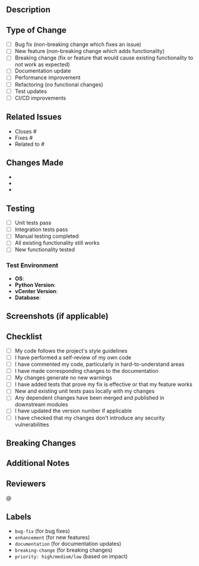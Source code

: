 ## Description
<!-- Provide a clear and concise description of the changes made in this pull request. -->

## Type of Change
<!-- Please delete options that are not relevant. -->
- [ ] Bug fix (non-breaking change which fixes an issue)
- [ ] New feature (non-breaking change which adds functionality)
- [ ] Breaking change (fix or feature that would cause existing functionality to not work as expected)
- [ ] Documentation update
- [ ] Performance improvement
- [ ] Refactoring (no functional changes)
- [ ] Test updates
- [ ] CI/CD improvements

## Related Issues
<!-- Link to any related issues using the format: Closes #123, Fixes #456, etc. -->
- Closes # 
- Fixes # 
- Related to # 

## Changes Made
<!-- Provide a detailed list of changes made: -->
- 
- 
- 

## Testing
<!-- Describe the tests you ran to verify your changes: -->
- [ ] Unit tests pass
- [ ] Integration tests pass
- [ ] Manual testing completed
- [ ] All existing functionality still works
- [ ] New functionality tested

### Test Environment
<!-- Describe your test environment: -->
- **OS**: 
- **Python Version**: 
- **vCenter Version**: 
- **Database**: 

## Screenshots (if applicable)
<!-- Add screenshots to help explain your changes if they affect the UI: -->

## Checklist
<!-- Please ensure you have completed the following: -->
- [ ] My code follows the project's style guidelines
- [ ] I have performed a self-review of my own code
- [ ] I have commented my code, particularly in hard-to-understand areas
- [ ] I have made corresponding changes to the documentation
- [ ] My changes generate no new warnings
- [ ] I have added tests that prove my fix is effective or that my feature works
- [ ] New and existing unit tests pass locally with my changes
- [ ] Any dependent changes have been merged and published in downstream modules
- [ ] I have updated the version number if applicable
- [ ] I have checked that my changes don't introduce any security vulnerabilities

## Breaking Changes
<!-- If this PR introduces breaking changes, describe them and provide migration instructions: -->

## Additional Notes
<!-- Add any other context about the pull request here: -->

## Reviewers
<!-- Tag relevant reviewers: -->
@

## Labels
<!-- Please add appropriate labels: -->
- `bug-fix` (for bug fixes)
- `enhancement` (for new features)
- `documentation` (for documentation updates)
- `breaking-change` (for breaking changes)
- `priority: high/medium/low` (based on impact) 